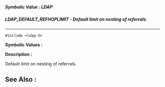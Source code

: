 ##### Symbolic Value : LDAP
##### LDAP_DEFAULT_REFHOPLIMIT - Default limit on nesting of referrals.
---
```
#include <ldap.h>
```

**Symbolic Values :**



**Description :**

Default limit on nesting of referrals.


**See Also :**
---
